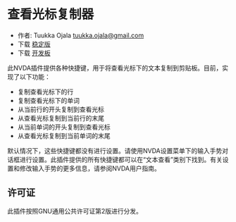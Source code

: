# 查看光标复制器 #

* 作者: Tuukka Ojala <tuukka.ojala@gmail.com>
* 下载 [稳定版][1]
* 下载 [开发板][2]

此NVDA插件提供各种快捷键，用于将查看光标下的文本复制到剪贴板。目前，实现了以下功能：

* 复制查看光标下的行
* 复制查看光标下的单词
* 从当前行的开头复制到查看光标
* 从查看光标复制到当前行的末尾
* 从当前单词的开头复制到查看光标
* 从查看光标复制到当前单词的末尾

默认情况下，这些快捷键都没有进行设置。请使用NVDA设置菜单下的输入手势对话框进行设置。此插件提供的所有快捷键都可以在“文本查看”类别下找到。有关设置和修改输入手势的更多信息，请参阅NVDA用户指南。

## 许可证

此插件按照GNU通用公共许可证第2版进行分发。

[1]: https://addons.nvda-project.org/files/get.php?file=rccp
[2]: https://addons.nvda-project.org/files/get.php?file=rccp-dev
